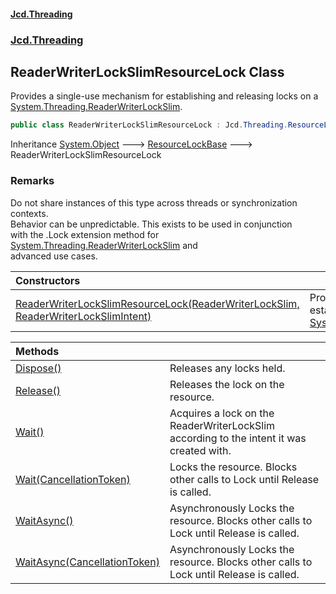 #### [Jcd.Threading](index.md 'index')
### [Jcd.Threading](Jcd.Threading.md 'Jcd.Threading')

## ReaderWriterLockSlimResourceLock Class

Provides a single-use mechanism for establishing and releasing locks on a [System.Threading.ReaderWriterLockSlim](https://docs.microsoft.com/en-us/dotnet/api/System.Threading.ReaderWriterLockSlim 'System.Threading.ReaderWriterLockSlim').

```csharp
public class ReaderWriterLockSlimResourceLock : Jcd.Threading.ResourceLockBase
```

Inheritance [System.Object](https://docs.microsoft.com/en-us/dotnet/api/System.Object 'System.Object') &#129106; [ResourceLockBase](ResourceLockBase.md 'Jcd.Threading.ResourceLockBase') &#129106; ReaderWriterLockSlimResourceLock

### Remarks
  
Do not share instances of this type across threads or synchronization contexts.  
Behavior can be unpredictable. This exists to be used in conjunction  
with the .Lock extension method for [System.Threading.ReaderWriterLockSlim](https://docs.microsoft.com/en-us/dotnet/api/System.Threading.ReaderWriterLockSlim 'System.Threading.ReaderWriterLockSlim') and  
advanced use cases.

| Constructors | |
| :--- | :--- |
| [ReaderWriterLockSlimResourceLock(ReaderWriterLockSlim, ReaderWriterLockSlimIntent)](ReaderWriterLockSlimResourceLock..ctor.labO7flm4XklW9ggmUKjQA.md 'Jcd.Threading.ReaderWriterLockSlimResourceLock.ReaderWriterLockSlimResourceLock(System.Threading.ReaderWriterLockSlim, Jcd.Threading.ReaderWriterLockSlimIntent)') | Provides a single-use mechanism for establishing and releasing locks on a [System.Threading.ReaderWriterLockSlim](https://docs.microsoft.com/en-us/dotnet/api/System.Threading.ReaderWriterLockSlim 'System.Threading.ReaderWriterLockSlim'). |

| Methods | |
| :--- | :--- |
| [Dispose()](ReaderWriterLockSlimResourceLock.Dispose().md 'Jcd.Threading.ReaderWriterLockSlimResourceLock.Dispose()') | Releases any locks held. |
| [Release()](ReaderWriterLockSlimResourceLock.Release().md 'Jcd.Threading.ReaderWriterLockSlimResourceLock.Release()') | Releases the lock on the resource. |
| [Wait()](ReaderWriterLockSlimResourceLock.Wait().md 'Jcd.Threading.ReaderWriterLockSlimResourceLock.Wait()') | Acquires a lock on the ReaderWriterLockSlim according to the intent it was created with. |
| [Wait(CancellationToken)](ReaderWriterLockSlimResourceLock.Wait.sglM4IAgnfOHPcaFKegWNQ.md 'Jcd.Threading.ReaderWriterLockSlimResourceLock.Wait(System.Threading.CancellationToken)') | Locks the resource. Blocks other calls to Lock until Release is called. |
| [WaitAsync()](ReaderWriterLockSlimResourceLock.WaitAsync().md 'Jcd.Threading.ReaderWriterLockSlimResourceLock.WaitAsync()') | Asynchronously Locks the resource. Blocks other calls to Lock until Release is called. |
| [WaitAsync(CancellationToken)](ReaderWriterLockSlimResourceLock.WaitAsync.hiK0ZsFXex0OTUUzbLLBxA.md 'Jcd.Threading.ReaderWriterLockSlimResourceLock.WaitAsync(System.Threading.CancellationToken)') | Asynchronously Locks the resource. Blocks other calls to Lock until Release is called. |
